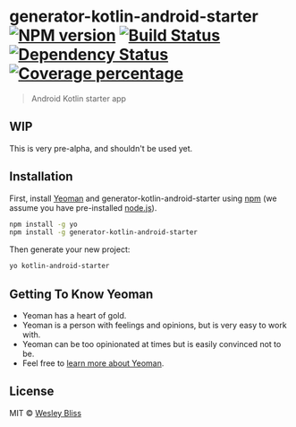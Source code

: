 # generator-kotlin-android-starter [![NPM version][npm-image]][npm-url] [![Build Status][travis-image]][travis-url] [![Dependency Status][daviddm-image]][daviddm-url] [![Coverage percentage][coveralls-image]][coveralls-url]
> Android Kotlin starter app

## WIP

This is very pre-alpha, and shouldn't be used yet.

## Installation

First, install [Yeoman](http://yeoman.io) and generator-kotlin-android-starter using [npm](https://www.npmjs.com/) (we assume you have pre-installed [node.js](https://nodejs.org/)).

```bash
npm install -g yo
npm install -g generator-kotlin-android-starter
```

Then generate your new project:

```bash
yo kotlin-android-starter
```

## Getting To Know Yeoman

 * Yeoman has a heart of gold.
 * Yeoman is a person with feelings and opinions, but is very easy to work with.
 * Yeoman can be too opinionated at times but is easily convinced not to be.
 * Feel free to [learn more about Yeoman](http://yeoman.io/).

## License

MIT © [Wesley Bliss](TODO)


[npm-image]: https://badge.fury.io/js/generator-kotlin-android-starter.svg
[npm-url]: https://npmjs.org/package/generator-kotlin-android-starter
[travis-image]: https://travis-ci.org/wesleybliss/generator-kotlin-android-starter.svg?branch=master
[travis-url]: https://travis-ci.org/wesleybliss/generator-kotlin-android-starter
[daviddm-image]: https://david-dm.org/wesleybliss/generator-kotlin-android-starter.svg?theme=shields.io
[daviddm-url]: https://david-dm.org/wesleybliss/generator-kotlin-android-starter
[coveralls-image]: https://coveralls.io/repos/wesleybliss/generator-kotlin-android-starter/badge.svg
[coveralls-url]: https://coveralls.io/r/wesleybliss/generator-kotlin-android-starter
